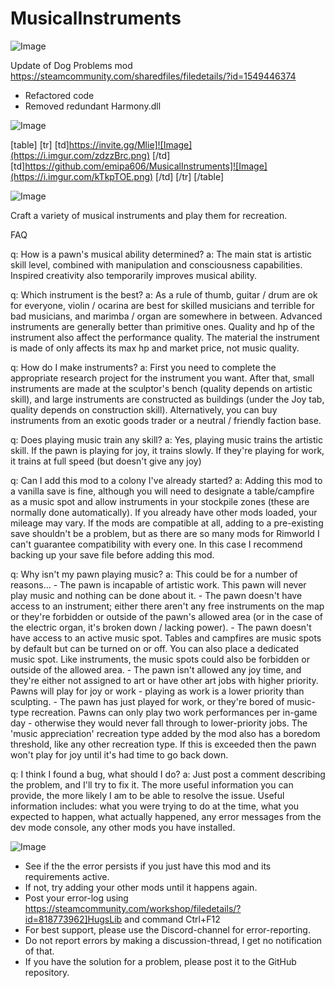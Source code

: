 # MusicalInstruments

![Image](https://i.imgur.com/WAEzk68.png)

Update of Dog Problems mod
https://steamcommunity.com/sharedfiles/filedetails/?id=1549446374

- Refactored code
- Removed redundant Harmony.dll

![Image](https://i.imgur.com/7Gzt3Rg.png)


[table]
    [tr]
        [td]https://invite.gg/Mlie]![Image](https://i.imgur.com/zdzzBrc.png)
[/td]
        [td]https://github.com/emipa606/MusicalInstruments]![Image](https://i.imgur.com/kTkpTOE.png)
[/td]
    [/tr]
[/table]
	
![Image](https://i.imgur.com/NOW7jU1.png)

Craft a variety of musical instruments and play them for recreation. 

FAQ

q: How is a pawn&apos;s musical ability determined?
a: The main stat is artistic skill level, combined with manipulation and consciousness capabilities. Inspired creativity also temporarily improves musical ability.

q: Which instrument is the best?
a: As a rule of thumb, guitar / drum are ok for everyone, violin / ocarina are best for skilled musicians and terrible for bad musicians, and marimba / organ are somewhere in between. Advanced instruments are generally better than primitive ones. Quality and hp of the instrument also affect the performance quality. The material the instrument is made of only affects its max hp and market price, not music quality.

q: How do I make instruments?
a: First you need to complete the appropriate research project for the instrument you want. After that, small instruments are made at the sculptor&apos;s bench (quality depends on artistic skill), and large instruments are constructed as buildings (under the Joy tab, quality depends on construction skill). Alternatively, you can buy instruments from an exotic goods trader or a neutral / friendly faction base.

q: Does playing music train any skill?
a: Yes, playing music trains the artistic skill. If the pawn is playing for joy, it trains slowly. If they&apos;re playing for work, it trains at full speed (but doesn&apos;t give any joy)

q: Can I add this mod to a colony I&apos;ve already started?
a: Adding this mod to a vanilla save is fine, although you will need to designate a table/campfire as a music spot and allow instruments in your stockpile zones (these are normally done automatically). If you already have other mods loaded, your mileage may vary. If the mods are compatible at all, adding to a pre-existing save shouldn&apos;t be a problem, but as there are so many mods for Rimworld I can&apos;t guarantee compatibility with every one. In this case I recommend backing up your save file before adding this mod.

q: Why isn&apos;t my pawn playing music?
a: This could be for a number of reasons...
    - The pawn is incapable of artistic work. This pawn will never play music and nothing can be done about it.
    - The pawn doesn&apos;t have access to an instrument; either there aren&apos;t any free instruments on the map or they&apos;re forbidden or outside of the pawn&apos;s allowed area (or in the case of the electric organ, it&apos;s broken down / lacking power).
    - The pawn doesn&apos;t have access to an active music spot. Tables and campfires are music spots by default but can be turned on or off. You can also place a dedicated music spot. Like instruments, the music spots could also be forbidden or outside of the allowed area.
    - The pawn isn&apos;t allowed any joy time, and they&apos;re either not assigned to art or have other art jobs with higher priority. Pawns will play for joy or work - playing as work is a lower priority than sculpting.
    - The pawn has just played for work, or they&apos;re bored of music-type recreation. Pawns can only play two work performances per in-game day - otherwise they would never fall through to lower-priority jobs. The &apos;music appreciation&apos; recreation type added by the mod also has a boredom threshold, like any other recreation type. If this is exceeded then the pawn won&apos;t play for joy until it&apos;s had time to go back down.

q: I think I found a bug, what should I do?
a: Just post a comment describing the problem, and I&apos;ll try to fix it. The more useful information you can provide, the more likely I am to be able to resolve the issue. Useful information includes: what you were trying to do at the time, what you expected to happen, what actually happened, any error messages from the dev mode console, any other mods you have installed.

![Image](https://i.imgur.com/Rs6T6cr.png)



-  See if the the error persists if you just have this mod and its requirements active.
-  If not, try adding your other mods until it happens again.
-  Post your error-log using https://steamcommunity.com/workshop/filedetails/?id=818773962]HugsLib and command Ctrl+F12
-  For best support, please use the Discord-channel for error-reporting.
-  Do not report errors by making a discussion-thread, I get no notification of that.
-  If you have the solution for a problem, please post it to the GitHub repository.



